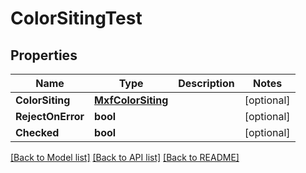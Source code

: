 # ColorSitingTest

## Properties

Name | Type | Description | Notes
------------ | ------------- | ------------- | -------------
**ColorSiting** | [**MxfColorSiting**](mxf_color_siting.md) |  | [optional] 
**RejectOnError** | **bool** |  | [optional] 
**Checked** | **bool** |  | [optional] 

[[Back to Model list]](../README.md#documentation-for-models) [[Back to API list]](../README.md#documentation-for-api-endpoints) [[Back to README]](../README.md)


